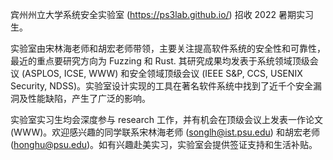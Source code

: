 宾州州立大学系统安全实验室 (https://ps3lab.github.io/) 招收 2022 暑期实习生。

实验室由宋林海老师和胡宏老师带领，主要关注提高软件系统的安全性和可靠性，最近的重点要研究方向为 Fuzzing 和 Rust. 其研究成果均发表于系统领域顶级会议 (ASPLOS, ICSE, WWW) 和安全领域顶级会议 (IEEE S&P, CCS, USENIX Security, NDSS)。实验室设计实现的工具在著名软件系统中找到了近千个安全漏洞及性能缺陷，产生了广泛的影响。

实验室实习生均会深度参与 research 工作，并有机会在顶级会议上发表一作论文 (WWW)。欢迎感兴趣的同学联系宋林海老师 (songlh@ist.psu.edu) 和胡宏老师 (honghu@psu.edu)。如有兴趣赴美实习，实验室会提供签证支持和生活补贴。
